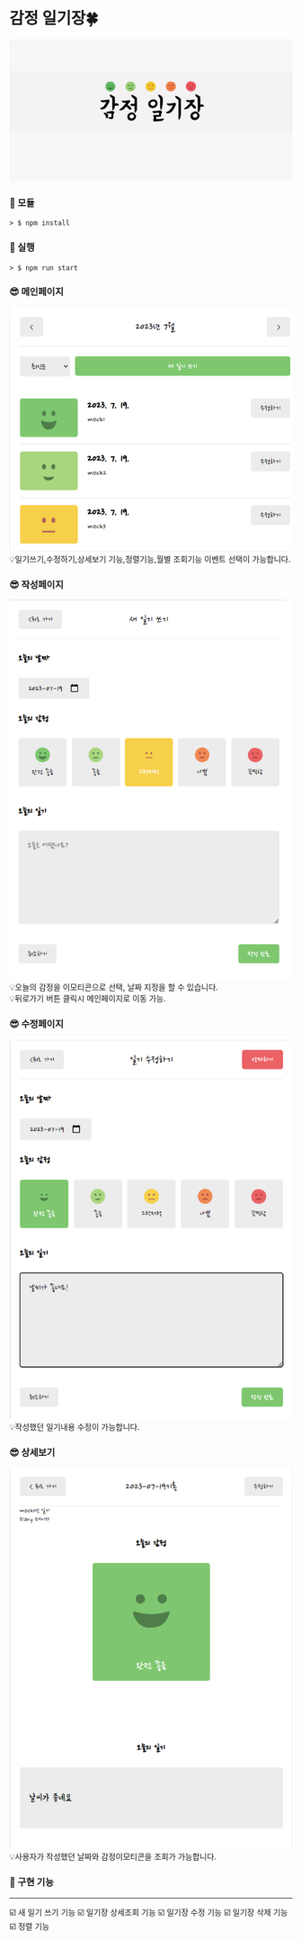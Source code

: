 # 감정 일기장🍀

![CreatePlan](./img/banner.png)
 
### 🧩 모듈 <br/>
```
> $ npm install
```


### 🧩 실행 <br/>
```
> $ npm run start
```

### 😎 메인페이지<br/>
   ![CreatePlan](./img/mainpage.png)<br/>
   💡일기쓰기,수정하기,상세보기 기능,정렬기능,월별 조회기능 이벤트 선택이 가능합니다.
### 😎 작성페이지<br/>
   ![CreatePlan](./img/newpage.png)<br/>
   💡오늘의 감정을 이모티콘으로 선택, 날짜 지정을 할 수 있습니다.<br/>
   💡뒤로가기 버튼 클릭시 메인페이지로 이동 가능.
### 😎 수정페이지<br/>
   ![CreatePlan](./img/editorpage.png)<br/>
   💡작성했던 일기내용 수정이 가능합니다.
### 😎 상세보기<br/>
   ![CreatePlan](./img/viewerpage.png)<br/>
   💡사용자가 작성했던 날짜와 감정이모티콘을 조회가 가능합니다.


### 📑 구현 기능

---

☑️ 새 일기 쓰기 기능
☑️ 일기장 상세조회 기능
☑️ 일기장 수정 기능
☑️ 일기장 삭제 기능
☑️ 정렬 기능





